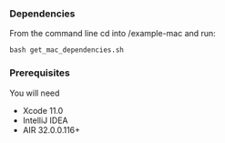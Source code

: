 ### Dependencies
From the command line cd into /example-mac and run:

```shell
bash get_mac_dependencies.sh
```

### Prerequisites

You will need

- Xcode 11.0
- IntelliJ IDEA
- AIR 32.0.0.116+
